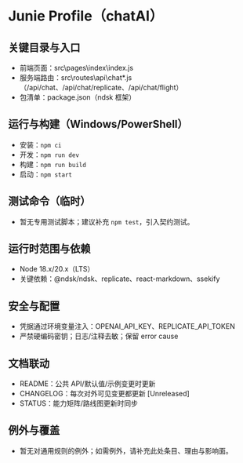 # Junie Profile（chatAI）

## 关键目录与入口
- 前端页面：src\pages\index\index.js
- 服务端路由：src\routes\api\chat\*.js（/api/chat、/api/chat/replicate、/api/chat/flight）
- 包清单：package.json（ndsk 框架）

## 运行与构建（Windows/PowerShell）
- 安装：`npm ci`
- 开发：`npm run dev`
- 构建：`npm run build`
- 启动：`npm start`

## 测试命令（临时）
- 暂无专用测试脚本；建议补充 `npm test`，引入契约测试。

## 运行时范围与依赖
- Node 18.x/20.x（LTS）
- 关键依赖：@ndsk/ndsk、replicate、react-markdown、ssekify

## 安全与配置
- 凭据通过环境变量注入：OPENAI_API_KEY、REPLICATE_API_TOKEN
- 严禁硬编码密钥；日志/注释去敏；保留 error cause

## 文档联动
- README：公共 API/默认值/示例变更时更新
- CHANGELOG：每次对外可见变更都更新 [Unreleased]
- STATUS：能力矩阵/路线图更新时同步

## 例外与覆盖
- 暂无对通用规则的例外；如需例外，请补充此处条目、理由与影响面。